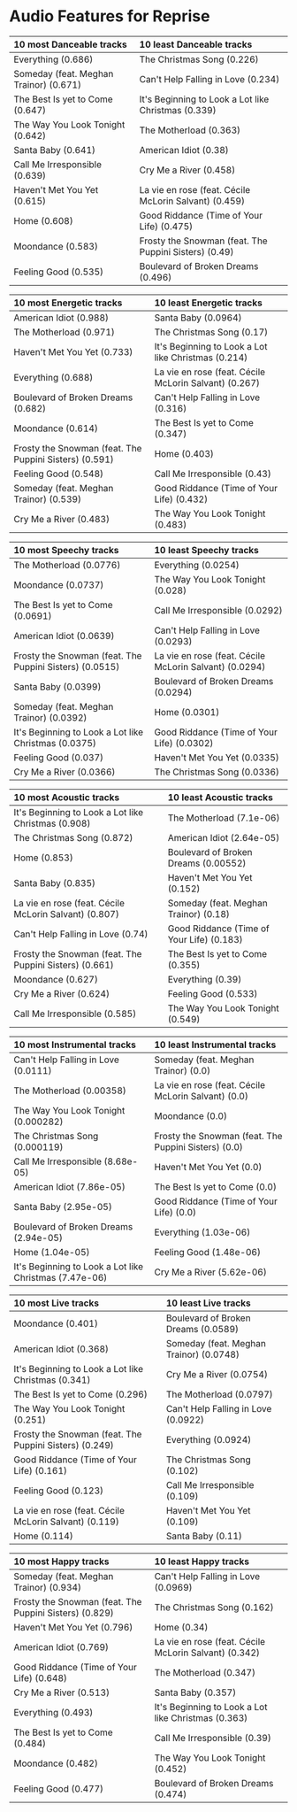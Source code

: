 # Audio Features for Reprise
| 10 most Danceable tracks | 10 least Danceable tracks |
|:---|:---|
| Everything (0.686) | The Christmas Song (0.226) |
| Someday (feat. Meghan Trainor) (0.671) | Can't Help Falling in Love (0.234) |
| The Best Is yet to Come (0.647) | It's Beginning to Look a Lot like Christmas (0.339) |
| The Way You Look Tonight (0.642) | The Motherload (0.363) |
| Santa Baby (0.641) | American Idiot (0.38) |
| Call Me Irresponsible (0.639) | Cry Me a River (0.458) |
| Haven't Met You Yet (0.615) | La vie en rose (feat. Cécile McLorin Salvant) (0.459) |
| Home (0.608) | Good Riddance (Time of Your Life) (0.475) |
| Moondance (0.583) | Frosty the Snowman (feat. The Puppini Sisters) (0.49) |
| Feeling Good (0.535) | Boulevard of Broken Dreams (0.496) |

| 10 most Energetic tracks | 10 least Energetic tracks |
|:---|:---|
| American Idiot (0.988) | Santa Baby (0.0964) |
| The Motherload (0.971) | The Christmas Song (0.17) |
| Haven't Met You Yet (0.733) | It's Beginning to Look a Lot like Christmas (0.214) |
| Everything (0.688) | La vie en rose (feat. Cécile McLorin Salvant) (0.267) |
| Boulevard of Broken Dreams (0.682) | Can't Help Falling in Love (0.316) |
| Moondance (0.614) | The Best Is yet to Come (0.347) |
| Frosty the Snowman (feat. The Puppini Sisters) (0.591) | Home (0.403) |
| Feeling Good (0.548) | Call Me Irresponsible (0.43) |
| Someday (feat. Meghan Trainor) (0.539) | Good Riddance (Time of Your Life) (0.432) |
| Cry Me a River (0.483) | The Way You Look Tonight (0.483) |

| 10 most Speechy tracks | 10 least Speechy tracks |
|:---|:---|
| The Motherload (0.0776) | Everything (0.0254) |
| Moondance (0.0737) | The Way You Look Tonight (0.028) |
| The Best Is yet to Come (0.0691) | Call Me Irresponsible (0.0292) |
| American Idiot (0.0639) | Can't Help Falling in Love (0.0293) |
| Frosty the Snowman (feat. The Puppini Sisters) (0.0515) | La vie en rose (feat. Cécile McLorin Salvant) (0.0294) |
| Santa Baby (0.0399) | Boulevard of Broken Dreams (0.0294) |
| Someday (feat. Meghan Trainor) (0.0392) | Home (0.0301) |
| It's Beginning to Look a Lot like Christmas (0.0375) | Good Riddance (Time of Your Life) (0.0302) |
| Feeling Good (0.037) | Haven't Met You Yet (0.0335) |
| Cry Me a River (0.0366) | The Christmas Song (0.0336) |

| 10 most Acoustic tracks | 10 least Acoustic tracks |
|:---|:---|
| It's Beginning to Look a Lot like Christmas (0.908) | The Motherload (7.1e-06) |
| The Christmas Song (0.872) | American Idiot (2.64e-05) |
| Home (0.853) | Boulevard of Broken Dreams (0.00552) |
| Santa Baby (0.835) | Haven't Met You Yet (0.152) |
| La vie en rose (feat. Cécile McLorin Salvant) (0.807) | Someday (feat. Meghan Trainor) (0.18) |
| Can't Help Falling in Love (0.74) | Good Riddance (Time of Your Life) (0.183) |
| Frosty the Snowman (feat. The Puppini Sisters) (0.661) | The Best Is yet to Come (0.355) |
| Moondance (0.627) | Everything (0.39) |
| Cry Me a River (0.624) | Feeling Good (0.533) |
| Call Me Irresponsible (0.585) | The Way You Look Tonight (0.549) |

| 10 most Instrumental tracks | 10 least Instrumental tracks |
|:---|:---|
| Can't Help Falling in Love (0.0111) | Someday (feat. Meghan Trainor) (0.0) |
| The Motherload (0.00358) | La vie en rose (feat. Cécile McLorin Salvant) (0.0) |
| The Way You Look Tonight (0.000282) | Moondance (0.0) |
| The Christmas Song (0.000119) | Frosty the Snowman (feat. The Puppini Sisters) (0.0) |
| Call Me Irresponsible (8.68e-05) | Haven't Met You Yet (0.0) |
| American Idiot (7.86e-05) | The Best Is yet to Come (0.0) |
| Santa Baby (2.95e-05) | Good Riddance (Time of Your Life) (0.0) |
| Boulevard of Broken Dreams (2.94e-05) | Everything (1.03e-06) |
| Home (1.04e-05) | Feeling Good (1.48e-06) |
| It's Beginning to Look a Lot like Christmas (7.47e-06) | Cry Me a River (5.62e-06) |

| 10 most Live tracks | 10 least Live tracks |
|:---|:---|
| Moondance (0.401) | Boulevard of Broken Dreams (0.0589) |
| American Idiot (0.368) | Someday (feat. Meghan Trainor) (0.0748) |
| It's Beginning to Look a Lot like Christmas (0.341) | Cry Me a River (0.0754) |
| The Best Is yet to Come (0.296) | The Motherload (0.0797) |
| The Way You Look Tonight (0.251) | Can't Help Falling in Love (0.0922) |
| Frosty the Snowman (feat. The Puppini Sisters) (0.249) | Everything (0.0924) |
| Good Riddance (Time of Your Life) (0.161) | The Christmas Song (0.102) |
| Feeling Good (0.123) | Call Me Irresponsible (0.109) |
| La vie en rose (feat. Cécile McLorin Salvant) (0.119) | Haven't Met You Yet (0.109) |
| Home (0.114) | Santa Baby (0.11) |

| 10 most Happy tracks | 10 least Happy tracks |
|:---|:---|
| Someday (feat. Meghan Trainor) (0.934) | Can't Help Falling in Love (0.0969) |
| Frosty the Snowman (feat. The Puppini Sisters) (0.829) | The Christmas Song (0.162) |
| Haven't Met You Yet (0.796) | Home (0.34) |
| American Idiot (0.769) | La vie en rose (feat. Cécile McLorin Salvant) (0.342) |
| Good Riddance (Time of Your Life) (0.648) | The Motherload (0.347) |
| Cry Me a River (0.513) | Santa Baby (0.357) |
| Everything (0.493) | It's Beginning to Look a Lot like Christmas (0.363) |
| The Best Is yet to Come (0.484) | Call Me Irresponsible (0.39) |
| Moondance (0.482) | The Way You Look Tonight (0.452) |
| Feeling Good (0.477) | Boulevard of Broken Dreams (0.474) |
